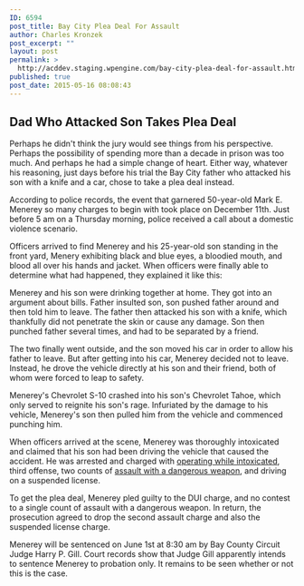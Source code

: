 ```yaml
---
ID: 6594
post_title: Bay City Plea Deal For Assault
author: Charles Kronzek
post_excerpt: ""
layout: post
permalink: >
  http://acddev.staging.wpengine.com/bay-city-plea-deal-for-assault.html
published: true
post_date: 2015-05-16 08:08:43
---
```

<h2>Dad Who Attacked Son Takes Plea Deal</h2>
Perhaps he didn't think the jury would see things from his perspective. Perhaps the possibility of spending more than a decade in prison was too much. And perhaps he had a simple change of heart. Either way, whatever his reasoning, just days before his trial the Bay City father who attacked his son with a knife and a car, chose to take a plea deal instead.

<!--more-->

According to police records, the event that garnered 50-year-old Mark E. Menerey so many charges to begin with took place on December 11th. Just before 5 am on a Thursday morning, police received a call about a domestic violence scenario.

Officers arrived to find Menerey and his 25-year-old son standing in the front yard, Menery exhibiting black and blue eyes, a bloodied mouth, and blood all over his hands and jacket. When officers were finally able to determine what had happened, they explained it like this:

Menerey and his son were drinking together at home. They got into an argument about bills. Father insulted son, son pushed father around and then told him to leave. The father then attacked his son with a knife, which thankfully did not penetrate the skin or cause any damage. Son then punched father several times, and had to be separated by a friend.

The two finally went outside, and the son moved his car in order to allow his father to leave. But after getting into his car, Menerey decided not to leave. Instead, he drove the vehicle directly at his son and their friend, both of whom were forced to leap to safety.

Menerey's Chevrolet S-10 crashed into his son's Chevrolet Tahoe, which only served to reignite his son's rage. Infuriated by the damage to his vehicle, Menerey's son then pulled him from the vehicle and commenced punching him.

When officers arrived at the scene, Menerey was thoroughly intoxicated and claimed that his son had been driving the vehicle that caused the accident. He was arrested and charged with <a href="http://acddev.staging.wpengine.com/owi" target="_blank">operating while intoxicated</a>, third offense, two counts of <a href="http://acddev.staging.wpengine.com/assault-charges" target="_blank">assault with a dangerous weapon</a>, and driving on a suspended license.

To get the plea deal, Menerey pled guilty to the DUI charge, and no contest to a single count of assault with a dangerous weapon. In return, the prosecution agreed to drop the second assault charge and also the suspended license charge.

Menerey will be sentenced on June 1st at 8:30 am by Bay County Circuit Judge Harry P. Gill. Court records show that Judge Gill apparently intends to sentence Menerey to probation only. It remains to be seen whether or not this is the case.